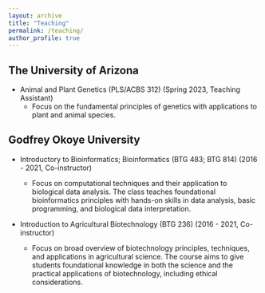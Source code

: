 ```yaml
---
layout: archive
title: "Teaching"
permalink: /teaching/
author_profile: true
---
```


<!-- {% include base_path %}

{% for post in site.teaching reversed %}
  {% include archive-single.html %}
{% endfor %} -->


## The University of Arizona
- Animal and Plant Genetics (PLS/ACBS 312) (Spring 2023, Teaching Assistant)
  - Focus on the fundamental principles of genetics with applications to plant and animal species.


## Godfrey Okoye University 
- Introductory to Bioinformatics; Bioinformatics (BTG 483; BTG 814) (2016 - 2021, Co-instructor)
  - Focus on computational techniques and their application to biological data analysis. The class teaches foundational bioinformatics principles with hands-on skills in data analysis, basic programming, and biological data interpretation.

- Introduction to Agricultural Biotechnology (BTG 236) (2016 - 2021, Co-instructor)
  - Focus on broad overview of biotechnology principles, techniques, and applications in agricultural science. The course aims to give students foundational knowledge in both the science and the practical applications of biotechnology, including ethical considerations.